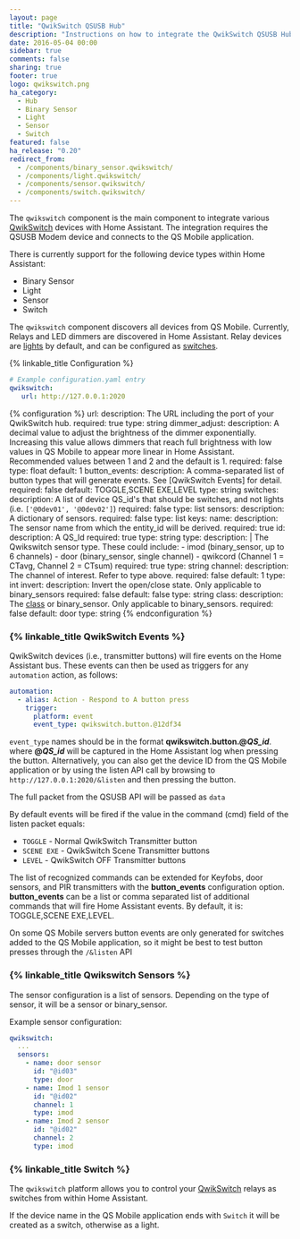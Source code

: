 ```yaml
---
layout: page
title: "QwikSwitch QSUSB Hub"
description: "Instructions on how to integrate the QwikSwitch QSUSB Hub into Home Assistant."
date: 2016-05-04 00:00
sidebar: true
comments: false
sharing: true
footer: true
logo: qwikswitch.png
ha_category:
  - Hub
  - Binary Sensor
  - Light
  - Sensor
  - Switch
featured: false
ha_release: "0.20"
redirect_from:
  - /components/binary_sensor.qwikswitch/
  - /components/light.qwikswitch/
  - /components/sensor.qwikswitch/
  - /components/switch.qwikswitch/
---
```


The `qwikswitch` component is the main component to integrate various [QwikSwitch](http://www.qwikswitch.co.za/) devices with Home Assistant. The integration requires the QSUSB Modem device and connects to the QS Mobile application.

There is currently support for the following device types within Home Assistant:

- Binary Sensor
- Light
- Sensor
- Switch

The `qwikswitch` component discovers all devices from QS Mobile. Currently, Relays and LED dimmers are discovered in Home Assistant. Relay devices are [lights](/components/light.qwikswitch/) by default, and can be configured as [switches](/components/switch.qwikswitch/).

{% linkable_title Configuration %}

```yaml
# Example configuration.yaml entry
qwikswitch:
   url: http://127.0.0.1:2020
```

{% configuration %}
url:
  description: The URL including the port of your QwikSwitch hub.
  required: true
  type: string
dimmer_adjust:
  description: A decimal value to adjust the brightness of the dimmer exponentially. Increasing this value allows dimmers that reach full brightness with low values in QS Mobile to appear more linear in Home Assistant. Recommended values between 1 and 2 and the default is 1.
  required: false
  type: float
  default: 1
button_events:
  description: A comma-separated list of button types that will generate events. See [QwikSwitch Events] for detail.
  required: false
  default: TOGGLE,SCENE EXE,LEVEL
  type: string
switches:
  description: A list of device QS_id's that should be switches, and not lights (i.e. `['@0dev01', '@0dev02']`)
  required: false
  type: list
sensors:
  description: A dictionary of sensors.
  required: false
  type: list
  keys:
    name:
      description: The sensor name from which the entity_id will be derived.
      required: true
    id:
      description: A QS_Id
      required: true
      type: string
    type:
      description: |
        The Qwikswitch sensor type. These could include:
        - imod (binary_sensor, up to 6 channels)
        - door (binary_sensor, single channel)
        - qwikcord (Channel 1 = CTavg, Channel 2 = CTsum)
      required: true
      type: string
    channel:
      description: The channel of interest. Refer to type above.
      required: false
      default: 1
      type: int
    invert:
      description: Invert the open/close state. Only applicable to binary_sensors
      required: false
      default: false
      type: string
    class:
      description: The [class](components/binary_sensor) or binary_sensor. Only applicable to binary_sensors.
      required: false
      default: door
      type: string
{% endconfiguration %}

### {% linkable_title QwikSwitch Events %}

QwikSwitch devices (i.e., transmitter buttons) will fire events on the Home Assistant bus. These events can then be used as triggers for any `automation` action, as follows:

```yaml
automation:
  - alias: Action - Respond to A button press
    trigger:
      platform: event
      event_type: qwikswitch.button.@12df34
```

`event_type` names should be in the format **qwikswitch.button.@_QS_id_**. where **@_QS_id_** will be captured in the Home Assistant log when pressing the button. Alternatively, you can also get the device ID from the QS Mobile application or by using the listen API call by browsing to `http://127.0.0.1:2020/&listen` and then pressing the button.

The full packet from the QSUSB API will be passed as `data`

By default events will be fired if the value in the command (cmd) field of the listen packet equals:

- `TOGGLE` - Normal QwikSwitch Transmitter button
- `SCENE EXE` - QwikSwitch Scene Transmitter buttons
- `LEVEL` - QwikSwitch OFF Transmitter buttons

The list of recognized commands can be extended for Keyfobs, door sensors, and PIR transmitters with the **button_events** configuration option. **button_events** can be a list or comma separated list of additional commands that will fire Home Assistant events. By default, it is: TOGGLE,SCENE EXE,LEVEL.

On some QS Mobile servers button events are only generated for switches added to the QS Mobile application, so it might be best to test button presses through the `/&listen` API

### {% linkable_title Qwikswitch Sensors %}

The sensor configuration is a list of sensors. Depending on the type of sensor, it will be a sensor or binary_sensor.

Example sensor configuration:

```yaml
qwikswitch:
  ...
  sensors:
    - name: door sensor
      id: "@id03"
      type: door
    - name: Imod 1 sensor
      id: "@id02"
      channel: 1
      type: imod
    - name: Imod 2 sensor
      id: "@id02"
      channel: 2
      type: imod
```

### {% linkable_title Switch %}

The `qwikswitch` platform allows you to control your [QwikSwitch](http://www.qwikswitch.co.za/) relays as switches from within Home Assistant.

If the device name in the QS Mobile application ends with `Switch` it will be created as a switch, otherwise as a light.